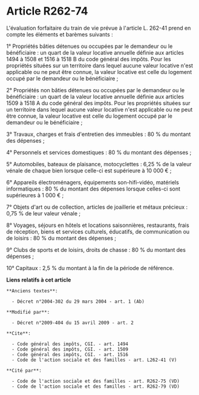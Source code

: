 # Article R262-74

L'évaluation forfaitaire du train de vie prévue à l'article L. 262-41 prend en compte les éléments et barèmes suivants : 

1° Propriétés bâties détenues ou occupées par le demandeur ou le bénéficiaire : un quart de la valeur locative annuelle
définie aux articles 1494 à 1508 et 1516 à 1518 B du code général des impôts. Pour les propriétés situées sur un territoire
dans lequel aucune valeur locative n'est applicable ou ne peut être connue, la valeur locative est celle du logement occupé
par le demandeur ou le bénéficiaire ; 

2° Propriétés non bâties détenues ou occupées par le demandeur ou le bénéficiaire : un quart de la valeur locative annuelle
définie aux articles 1509 à 1518 A du code général des impôts. Pour les propriétés situées sur un territoire dans lequel
aucune valeur locative n'est applicable ou ne peut être connue, la valeur locative est celle du logement occupé par le
demandeur ou le bénéficiaire ; 

3° Travaux, charges et frais d'entretien des immeubles : 80 % du montant des dépenses ; 

4° Personnels et services domestiques : 80 % du montant des dépenses ; 

5° Automobiles, bateaux de plaisance, motocyclettes : 6,25 % de la valeur vénale de chaque bien lorsque celle-ci est
supérieure à 10 000 € ; 

6° Appareils électroménagers, équipements son-hifi-vidéo, matériels informatiques : 80 % du montant des dépenses lorsque
celles-ci sont supérieures à 1 000 € ; 

7° Objets d'art ou de collection, articles de joaillerie et métaux précieux : 0,75 % de leur valeur vénale ; 

8° Voyages, séjours en hôtels et locations saisonnières, restaurants, frais de réception, biens et services culturels,
éducatifs, de communication ou de loisirs : 80 % du montant des dépenses ; 

9° Clubs de sports et de loisirs, droits de chasse : 80 % du montant des dépenses ; 

10° Capitaux : 2,5 % du montant à la fin de la période de référence.

**Liens relatifs à cet article**

	**Anciens textes**:

	  - Décret n°2004-302 du 29 mars 2004 - art. 1 (Ab)

	**Modifié par**:

	  - Décret n°2009-404 du 15 avril 2009 - art. 2

	**Cite**:

	  - Code général des impôts, CGI. - art. 1494
	  - Code général des impôts, CGI. - art. 1509
	  - Code général des impôts, CGI. - art. 1516
	  - Code de l'action sociale et des familles - art. L262-41 (V)

	**Cité par**:

	  - Code de l'action sociale et des familles - art. R262-75 (VD)
	  - Code de l'action sociale et des familles - art. R262-79 (VD)

